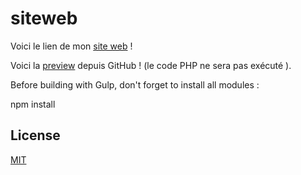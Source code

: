 # siteweb
Voici le lien de mon [site web](http://nabilghedjati.com) !

Voici la [preview](https://htmlpreview.github.io/?https://github.com/nabil-g/siteweb/blob/master/src/index.php) depuis GitHub !
(le code PHP ne sera pas exécuté ).

Before building with Gulp, don't forget to install all modules :

npm install


## License

[MIT](https://github.com/nabil-g/siteweb/blob/master/LICENSE.md)
